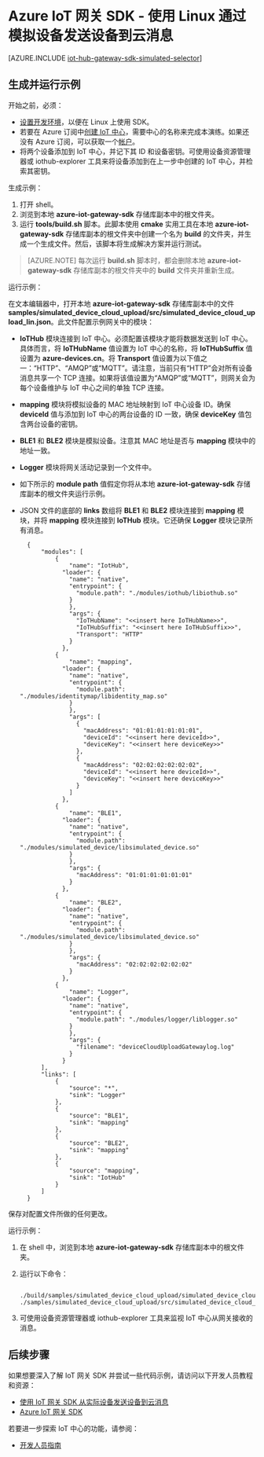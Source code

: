 <properties
	pageTitle="使用网关 SDK 模拟设备 | Azure"
	description="使用 Linux 的 Azure IoT 中心网关 SDK 演练，说明如何使用 Azure IoT 中心网关 SDK 从模拟设备发送遥测数据。"
	services="iot-hub"
	documentationCenter=""
	authors="chipalost"
	manager="timlt"
	editor=""/>

<tags
     ms.service="iot-hub"
     ms.devlang="cpp"
     ms.topic="article"
     ms.tgt_pltfrm="na"
     ms.workload="na"
     ms.date="08/29/2016"
     wacn.date="01/17/2017"
     ms.author="andbuc"/>  



# Azure IoT 网关 SDK - 使用 Linux 通过模拟设备发送设备到云消息

[AZURE.INCLUDE [iot-hub-gateway-sdk-simulated-selector](../../includes/iot-hub-gateway-sdk-simulated-selector.md)]

## 生成并运行示例

开始之前，必须：

- [设置开发环境][lnk-setupdevbox]，以便在 Linux 上使用 SDK。
- 若要在 Azure 订阅中[创建 IoT 中心][lnk-create-hub]，需要中心的名称来完成本演练。如果还没有 Azure 订阅，可以获取一个[帐户][lnk-free-trial]。
- 将两个设备添加到 IoT 中心，并记下其 ID 和设备密钥。可使用设备资源管理器或 iothub-explorer 工具来将设备添加到在上一步中创建的 IoT 中心，并检索其密钥。

生成示例：

1. 打开 shell。
2. 浏览到本地 **azure-iot-gateway-sdk** 存储库副本中的根文件夹。
3. 运行 **tools/build.sh** 脚本。此脚本使用 **cmake** 实用工具在本地 **azure-iot-gateway-sdk** 存储库副本的根文件夹中创建一个名为 **build** 的文件夹，并生成一个生成文件。然后，该脚本将生成解决方案并运行测试。

> [AZURE.NOTE]  每次运行 **build.sh** 脚本时，都会删除本地 **azure-iot-gateway-sdk** 存储库副本的根文件夹中的 **build** 文件夹并重新生成。

运行示例：

在文本编辑器中，打开本地 **azure-iot-gateway-sdk** 存储库副本中的文件 **samples/simulated\_device\_cloud\_upload/src/simulated\_device\_cloud\_upload\_lin.json**。此文件配置示例网关中的模块：

- **IoTHub** 模块连接到 IoT 中心。必须配置该模块才能将数据发送到 IoT 中心。具体而言，将 **IoTHubName** 值设置为 IoT 中心的名称，将 **IoTHubSuffix** 值设置为 **azure-devices.cn**。将 **Transport** 值设置为以下值之一：“HTTP”、“AMQP”或“MQTT”。请注意，当前只有“HTTP”会对所有设备消息共享一个 TCP 连接。如果将该值设置为“AMQP”或“MQTT”，则网关会为每个设备维护与 IoT 中心之间的单独 TCP 连接。
- **mapping** 模块将模拟设备的 MAC 地址映射到 IoT 中心设备 ID。确保 **deviceId** 值与添加到 IoT 中心的两台设备的 ID 一致，确保 **deviceKey** 值包含两台设备的密钥。
- **BLE1** 和 **BLE2** 模块是模拟设备。注意其 MAC 地址是否与 **mapping** 模块中的地址一致。
- **Logger** 模块将网关活动记录到一个文件中。
- 如下所示的 **module path** 值假定你将从本地 **azure-iot-gateway-sdk** 存储库副本的根文件夹运行示例。
- JSON 文件的底部的 **links** 数组将 **BLE1** 和 **BLE2** 模块连接到 **mapping** 模块，并将 **mapping** 模块连接到 **IoTHub** 模块。它还确保 **Logger** 模块记录所有消息。


        {
            "modules": [
                {
                    "name": "IotHub",
                  "loader": {
                    "name": "native",
                    "entrypoint": {
                      "module.path": "./modules/iothub/libiothub.so"
                    }
                    },
                    "args": {
                      "IoTHubName": "<<insert here IoTHubName>>",
                      "IoTHubSuffix": "<<insert here IoTHubSuffix>>",
                      "Transport": "HTTP"
                    }
                  },
                {
                    "name": "mapping",
                  "loader": {
                    "name": "native",
                    "entrypoint": {
                      "module.path": "./modules/identitymap/libidentity_map.so"
                    }
                    },
                    "args": [
                      {
                        "macAddress": "01:01:01:01:01:01",
                        "deviceId": "<<insert here deviceId>>",
                        "deviceKey": "<<insert here deviceKey>>"
                      },
                      {
                        "macAddress": "02:02:02:02:02:02",
                        "deviceId": "<<insert here deviceId>>",
                        "deviceKey": "<<insert here deviceKey>>"
                      }
                    ]
                  },
                {
                    "name": "BLE1",
                  "loader": {
                    "name": "native",
                    "entrypoint": {
                      "module.path": "./modules/simulated_device/libsimulated_device.so"
                    }
                    },
                    "args": {
                      "macAddress": "01:01:01:01:01:01"
                    }
                  },
                {
                    "name": "BLE2",
                  "loader": {
                    "name": "native",
                    "entrypoint": {
                      "module.path": "./modules/simulated_device/libsimulated_device.so"
                    }
                    },
                    "args": {
                      "macAddress": "02:02:02:02:02:02"
                    }
                  },
                {
                    "name": "Logger",
                  "loader": {
                    "name": "native",
                    "entrypoint": {
                      "module.path": "./modules/logger/liblogger.so"
                    }
                    },
                    "args": {
                      "filename": "deviceCloudUploadGatewaylog.log"
                    }
                  }
            ],
            "links": [
                {
                    "source": "*",
                    "sink": "Logger"
                },
                {
                    "source": "BLE1",
                    "sink": "mapping"
                },
                {
                    "source": "BLE2",
                    "sink": "mapping"
                },
                {
                    "source": "mapping",
                    "sink": "IotHub"
                }
            ]
        }


保存对配置文件所做的任何更改。

运行示例：

1. 在 shell 中，浏览到本地 **azure-iot-gateway-sdk** 存储库副本中的根文件夹。
2. 运行以下命令：
   

        ./build/samples/simulated_device_cloud_upload/simulated_device_cloud_upload_sample ./samples/simulated_device_cloud_upload/src/simulated_device_cloud_upload_lin.json

3. 可使用设备资源管理器或 iothub-explorer 工具来监视 IoT 中心从网关接收的消息。

## 后续步骤
如果想要深入了解 IoT 网关 SDK 并尝试一些代码示例，请访问以下开发人员教程和资源：

- [使用 IoT 网关 SDK 从实际设备发送设备到云消息][lnk-physical-device]
- [Azure IoT 网关 SDK][lnk-gateway-sdk]

若要进一步探索 IoT 中心的功能，请参阅：

- [开发人员指南][lnk-devguide]

<!-- Links -->

[lnk-setupdevbox]: https://github.com/Azure/azure-iot-gateway-sdk/blob/master/doc/devbox_setup.md
[lnk-free-trial]: /pricing/1rmb-trial/

[lnk-gateway-sdk]: https://github.com/Azure/azure-iot-gateway-sdk/

[lnk-physical-device]: /documentation/articles/iot-hub-gateway-sdk-physical-device/

[lnk-devguide]: /documentation/articles/iot-hub-devguide/
[lnk-create-hub]: /documentation/articles/iot-hub-create-through-portal/

<!---HONumber=Mooncake_Quality_Review_0117_2017-->
